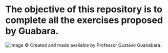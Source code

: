 #  The objective of this repository is to complete all the exercises proposed by Guabara. 



![image](https://github.com/Hugodelima/Exercises_JS/assets/110146009/6a0d91c5-edb4-4864-ae81-84e4ccb64696)
© Created and made available by Professor Gustavo Guanabara.
